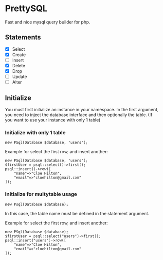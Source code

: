 # PrettySQL
Fast and nice mysql query builder for php.


## Statements
- [x] Select 
- [x] Create
- [ ] Insert
- [x] Delete 
- [x] Drop 
- [ ] Update 
- [ ] Alter 

## Initialize
You must first initialize an instance in your namespace. In the first argument, you need to inject the database interface and then optionally the table. (If you want to use your instance with only 1 table)

### Initialize with only 1 table
```
new PSql(Database $database, 'users');
```
Example for select the first row, and insert another:
```
new PSql(Database $database, 'users');
$firstUser = psql::select()->first();
psql::insert()->row([
    "name"=>"Cloe Hilton",
    "email"=>"cloehilton@gmail.com"
]);
```
### Initialize for multytable usage
```
new Psql(Database $database);
```
In this case, the table name must be defined in the statement argument. 

Example for select the first row, and insert another:
```
new PSql(Database $database);
$firstUser = psql::select("users")->first();
psql::insert("users")->row([
    "name"=>"Cloe Hilton",
    "email"=>"cloehilton@gmail.com"
]);
```
